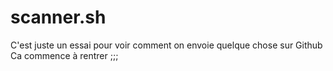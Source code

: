 # scanner.sh
C'est juste un essai pour voir comment on envoie quelque chose sur Github
Ca commence à rentrer ;;;
